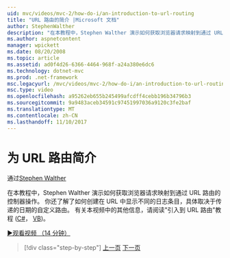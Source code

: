 ```yaml
---
uid: mvc/videos/mvc-2/how-do-i/an-introduction-to-url-routing
title: "URL 路由的简介 |Microsoft 文档"
author: StephenWalther
description: "在本教程中，Stephen Walther 演示如何获取浏览器请求映射到通过 URL 路由的控制器操作。 你还了解了如何创建 cust..."
ms.author: aspnetcontent
manager: wpickett
ms.date: 08/20/2008
ms.topic: article
ms.assetid: ad0f4d26-6366-4464-968f-a24a380e6dc6
ms.technology: dotnet-mvc
ms.prod: .net-framework
msc.legacyurl: /mvc/videos/mvc-2/how-do-i/an-introduction-to-url-routing
msc.type: video
ms.openlocfilehash: a95262eb655b245499afcdff4cebb196b34796b3
ms.sourcegitcommit: 9a9483aceb34591c97451997036a9120c3fe2baf
ms.translationtype: MT
ms.contentlocale: zh-CN
ms.lasthandoff: 11/10/2017
---
```

<a name="an-introduction-to-url-routing"></a>为 URL 路由简介
====================
通过[Stephen Walther](https://github.com/StephenWalther)

在本教程中，Stephen Walther 演示如何获取浏览器请求映射到通过 URL 路由的控制器操作。 你还了解了如何创建在 URL 中显示不同的日志条目，具体取决于传递的日期的自定义路由。 有关本视频中的其他信息，请阅读"引入到 URL 路由"教程 ([C#](../../../overview/older-versions-1/controllers-and-routing/asp-net-mvc-routing-overview-cs.md)， [VB](../../../overview/older-versions-1/controllers-and-routing/asp-net-mvc-routing-overview-vb.md))。

[&#9654;观看视频 （14 分钟）](https://channel9.msdn.com/Blogs/ASP-NET-Site-Videos/an-introduction-to-url-routing)

>[!div class="step-by-step"]
[上一页](understanding-views-view-data-and-html-helpers.md)
[下一页](preventing-javascript-injection-attacks.md)
